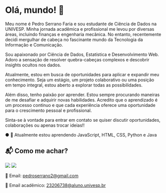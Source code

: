 # Olá, mundo! 👋

Meu nome é Pedro Serrano Faria e sou estudante de Ciência de Dados na UNIVESP. Minha jornada acadêmica e profissional me levou por diversas áreas, incluindo finanças e engenharia mecânica. No entanto, recentemente decidi mergulhar de cabeça no fascinante mundo da Tecnologia da Informação e Comunicação.

Sou apaixonado por Ciência de Dados, Estatística e Desenvolvimento Web. Adoro a sensação de resolver quebra-cabeças complexos e descobrir insights ocultos nos dados.

Atualmente, estou em busca de oportunidades para aplicar e expandir meu conhecimento. Seja um estágio, um projeto colaborativo ou uma posição em tempo integral, estou aberto a explorar todas as possibilidades.

Além disso, tenho paixão por aprender. Estou sempre procurando maneiras de me desafiar e adquirir novas habilidades. Acredito que o aprendizado é um processo contínuo e que cada experiência oferece uma oportunidade para o crescimento pessoal e profissional.

Sinta-se à vontade para entrar em contato se quiser discutir oportunidades, colaborações ou apenas trocar ideias!! 


● 🌱 Atualmente estou aprendendo JavaScript, HTML, CSS, Python e Java


## 📬 Como me achar? 

<a href="https://www.linkedin.com/in/pedro-serrano-faria-459ba528b/"><img src="https://img.shields.io/badge/linkedin-%230077B5.svg?style=for-the-badge&logo=linkedin&logoColor=white"></a> <a href="https://www.instagram.com/pedro.sfaria/"><img src="https://img.shields.io/badge/Instagram-%23E4405F.svg?style=for-the-badge&logo=Instagram&logoColor=white"></a>

📧 Email: [pedroserrano2@gmail.com](mailto:pedroserrano2@gmail.com)

📧 Email acadêmico: [23206738@aluno.univesp.br](mailto:23206738@aluno.univesp.br)

<!--
**pedrosfaria2/pedrosfaria2** is a ✨ _special_ ✨ repository because its `README.md` (this file) appears on your GitHub profile.

Here are some ideas to get you started:

- 🔭 I’m currently working on ...
- 🌱 I’m currently learning ...
- 👯 I’m looking to collaborate on ...
- 🤔 I’m looking for help with ...
- 💬 Ask me about ...
- 📫 How to reach me: ...
- 😄 Pronouns: ...
- ⚡ Fun fact: ...
-->

